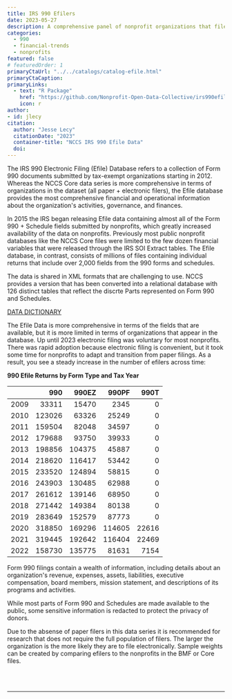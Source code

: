 ```yaml
---
title: IRS 990 Efilers
date: 2023-05-27
description: A comprehensive panel of nonprofit organizations that file IRS form 990. 
categories:
  - 990
  - financial-trends
  - nonprofits
featured: false
# featuredOrder: 1
primaryCtaUrl: "../../catalogs/catalog-efile.html"
primaryCtaCaption:
primaryLinks:
  - text: "R Package"
    href: "https://github.com/Nonprofit-Open-Data-Collective/irs990efile"
    icon: r
author:
- id: jlecy
citation: 
  author: "Jesse Lecy"
  citationDate: "2023"
  container-title: "NCCS IRS 990 Efile Data"
  doi:
---
```


The IRS 990 Electronic Filing (Efile) Database refers to a collection of Form 990 documents submitted by tax-exempt organizations starting in 2012. Whereas the NCCS Core data series is more comprehensive in terms of organizations in the dataset (all paper + electronic filers), the Efile database provides the most comprehensive financial and operational information about the organization's activities, governance, and finances.

In 2015 the IRS began releasing Efile data containing almost all of the Form 990 + Schedule fields submitted by nonprofits, which greatly increased availability of the data on nonprofits. Previously most public nonprofit databases like the NCCS Core files were limited to the few dozen financial variables that were released through the IRS SOI Extract tables. The Efile database, in contrast, consists of millions of files containing individual returns that include over 2,000 fields from the 990 forms and schedules. 

The data is shared in XML formats that are challenging to use. NCCS provides a version that has been converted into a relational database with 126 distinct tables that reflect the discrte Parts represented on Form 990 and Schedules.  

<a class="btn -tertiary " href="https://nonprofit-open-data-collective.github.io/irs990efile/data-dictionary/data-dictionary.html">
  <span>DATA DICTIONARY</span>
</a>

The Efile Data is more comprehensive in terms of the fields that are available, but it is more limited in terms of organizations that appear in the database. Up until 2023 electronic filing was voluntary for most nonprofits. There was rapid adoption because electronic filing is convenient, but it took some time for nonprofits to adapt and transition from paper filings. As a result, you see a steady increase in the number of efilers across time:   

**990 Efile Returns by Form Type and Tax Year**

|     |    990|  990EZ|  990PF|  990T|
|:----|------:|------:|------:|-----:|
|2009 |  33311|  15470|   2345|     0|
|2010 | 123026|  63326|  25249|     0|
|2011 | 159504|  82048|  34597|     0|
|2012 | 179688|  93750|  39933|     0|
|2013 | 198856| 104375|  45887|     0|
|2014 | 218620| 116417|  53442|     0|
|2015 | 233520| 124894|  58815|     0|
|2016 | 243903| 130485|  62988|     0|
|2017 | 261612| 139146|  68950|     0|
|2018 | 271442| 149384|  80138|     0|
|2019 | 283649| 152579|  87773|     0|
|2020 | 318850| 169296| 114605| 22616|
|2021 | 319445| 192642| 116404| 22469|
|2022 | 158730| 135775|  81631|  7154|

Form 990 filings contain a wealth of information, including details about an organization's revenue, expenses, assets, liabilities, executive compensation, board members, mission statement, and descriptions of its programs and activities. 

While most parts of Form 990 and Schedules are made available to the public, some sensitive information is redacted to protect the privacy of donors.

Due to the absense of paper filers in this data series it is recommended for research that does not require the full population of filers. The larger the organization is the more likely they are to file electronically. Sample weights can be created by comparing efilers to the nonprofits in the BMF or Core files.  



<br>
<br>
<hr>
<br>
<br>
